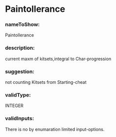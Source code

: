 

# Paintollerance



  


### nameToShow:
  
Paintollerance  


### description:
  
current maxm of kitsets,integral to Char-progression  


### suggestion:
  
not counting Kitsets from Starting-cheat   


### validType:
  
INTEGER  


### validInputs:
  
There is no by enumaration limited input-options.

